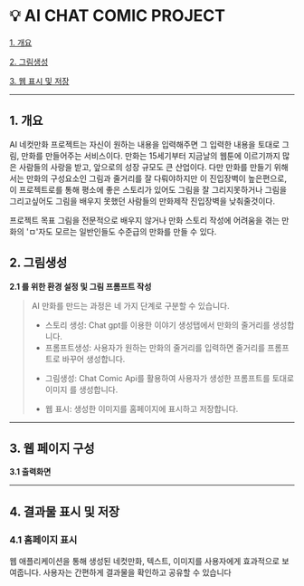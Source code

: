 # :bulb: AI CHAT COMIC PROJECT

[1. 개요](#1-개-요)

[2. 그림생성](#2-그림생성)

[3. 웹 표시 및 저장](#3-웹-표시-및-저장)



***

## 1. 개요
AI 네컷만화 프로젝트는 자신이 원하는 내용을 입력해주면 그 입력한 내용을 토대로 그림, 만화를 만들어주는 서비스이다.
만화는 15세기부터 지금날의 웹툰에 이르기까지 많은 사람들의 사랑을 받고, 앞으로의 성장 규모도 큰 산업이다.
다만 만화를 만들기 위해서는 만화의 구성요소인 그림과 줄거리를 잘 다뤄야하지만 이 진입장벽이 높은편으로,
이 프로젝트로를 통해 평소에 좋은 스토리가 있어도 그림을 잘 그리지못하거나 그림을 그리고싶어도 그림을 배우지 못했던 사람들의 만화제작 진입장벽을 낮춰줄것이다.


프로젝트 목표
그림을 전문적으로 배우지 않거나 만화 스토리 작성에 어려움을 겪는 만화의 'ㅁ'자도 모르는 일반인들도 수준급의 만화를 만들 수 있다.



## 2. 그림생성
  **2.1 를 위한 환경 설정 및 그림 프롬프트 작성**

>   AI 만화를 만드는 과정은 네 가지 단계로 구분할 수 있습니다.
>  + 스토리 생성: Chat gpt를 이용한 이야기 생성탭에서 만화의 줄거리를 생성합니다.
>	+ 프롬프트생성: 사용자가 원하는 만화의 줄거리를 입력하면 줄거리를 프롬프트로 바꾸어 생성합니다.
>	- 그림생성: Chat Comic Api를 활용하여 사용자가 생성한 프롬프트를 토대로 이미지 를 생성합니다.
>	* 웹 표시:  생성한 이미지를 홈페이지에 표시하고 저장합니다.

  





*****************************************************************************************************************************************************************************************************************

## 3. 웹 페이지 구성
**3.1 출력화면**<br/>



********************************************************************************************************************************************************************
 ## 4. 결과물 표시 및 저장

### 4.1 홈페이지 표시

웹 애플리케이션을 통해 생성된 네컷만화, 텍스트, 이미지를 사용자에게 효과적으로 보여줍니다. 사용자는 간편하게 결과물을 확인하고 공유할 수 있습니다

      
      
      
